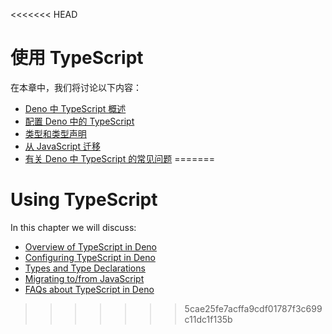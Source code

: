 <<<<<<< HEAD
# 使用 TypeScript

在本章中，我们将讨论以下内容：

- [Deno 中 TypeScript 概述](./typescript/overview.md)
- [配置 Deno 中的 TypeScript](./typescript/configuration.md)
- [类型和类型声明](./typescript/types.md)
- [从 JavaScript 迁移](./typescript/migration.md)
- [有关 Deno 中 TypeScript 的常见问题](./typescript/faqs.md)
=======
# Using TypeScript

In this chapter we will discuss:

- [Overview of TypeScript in Deno](./typescript/overview.md)
- [Configuring TypeScript in Deno](./typescript/configuration.md)
- [Types and Type Declarations](./typescript/types.md)
- [Migrating to/from JavaScript](./typescript/migration.md)
- [FAQs about TypeScript in Deno](./typescript/faqs.md)
>>>>>>> 5cae25fe7acffa9cdf01787f3c699c11dc1f135b
